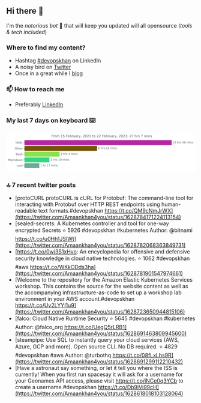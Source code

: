 <!--- [![Hits](https://hits.seeyoufarm.com/api/count/incr/badge.svg?url=https%3A%2F%2Fgithub.com%2Fakhan4u%2Fhit-counter&count_bg=%2379C83D&title_bg=%23555555&icon=&icon_color=%23E7E7E7&title=visits&edge_flat=false)](https://hits.seeyoufarm.com) --->

## Hi there 👋

I'm the _notorious bot_ 🤣 that will keep you updated will all opensource (_tools & tech included_) 

### Where to find my content?

* Hashtag [#devopskhan](https://www.linkedin.com/feed/hashtag/devopskhan) on LinkedIn
* A noisy bird on [Twitter](https://twitter.com/Amaankhan4you)
* Once in a great while I [blog](https://linuxparrot.netlify.app) 


### 📫 **How to reach me**

* Preferably [LinkedIn](https://www.linkedin.com/in/amaan-khan-linux-ninja)

### My last 7 days on keyboard ⌨️

<img src="https://github.com/akhan4u/akhan4u/blob/main/images/stat.svg" alt="Amaan's Wakatime Activity!"/>

### 🔝 7 recent twitter posts
<!-- DEVDOJO:START -->
- [protoCURL protoCURL is cURL for Protobuf: The command-line tool for interacting with Protobuf over HTTP REST endpoints using human-readable text formats.#devopskhan https://t.co/QM9cNmJrWX](https://twitter.com/Amaankhan4you/status/1628784171224113154)
- [sealed-secrets: A Kubernetes controller and tool for one-way encrypted Secrets
⭐️ 5926
#devopskhan #kubernetes
Author: @bitnami
https://t.co/u0Hh1JSlWt](https://twitter.com/Amaankhan4you/status/1628782068363849731)
- [https://t.co/0wi3S1xHvo: An encyclopedia for offensive and defensive security knowledge in cloud native technologies.
⭐️ 1062
#devopskhan #aws
https://t.co/WKkODds3ha](https://twitter.com/Amaankhan4you/status/1628781901547974661)
- [Welcome to the repository for the Amazon Elastic Kubernetes Services workshop. This contains the source for the website content as well as the accompanying infrastructure-as-code to set up a workshop lab environment in your AWS account.#devopskhan https://t.co/Uv2LYYI1u9](https://twitter.com/Amaankhan4you/status/1628723650944815106)
- [falco: Cloud Native Runtime Security
⭐️ 5645
#devopskhan #kubernetes
Author: @falco_org
https://t.co/UegQ5rLRB1](https://twitter.com/Amaankhan4you/status/1628691463809945600)
- [steampipe: Use SQL to instantly query your cloud services &lpar;AWS, Azure, GCP and more&rpar;. Open source CLI. No DB required. 
⭐️ 4829
#devopskhan #aws
Author: @turbothq
https://t.co/08fLxLhs9R](https://twitter.com/Amaankhan4you/status/1628691299112210432)
- [Have a astronaut say something, or let it tell you where the ISS is currently! When you first run spacesay it will ask for a username for your Geonames API access, please visit https://t.co/iNCe0q3YCb to create a username.#devopskhan https://t.co/Db9iVi99cH](https://twitter.com/Amaankhan4you/status/1628618018103128064)
<!-- DEVDOJO:END -->

<!-- ![Amaan's GitHub stats](https://github-readme-stats.vercel.app/api?username=akhan4u&count_private=true&show_icons=true&hide=contribs) -->
